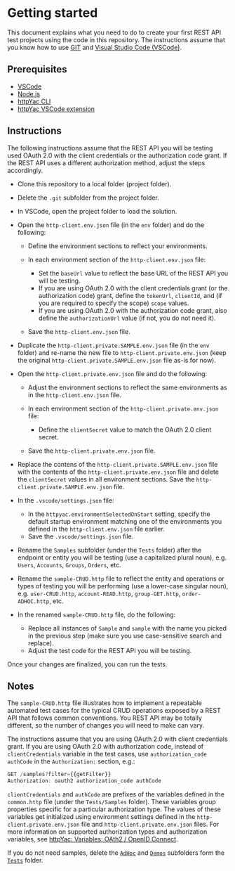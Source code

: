 # Getting started

This document explains what you need to do to create your first REST API test projects using the code in this repository. The instructions assume that you know how to use [GIT](https://git-scm.com/) and [Visual Studio Code (VSCode)](https://code.visualstudio.com/).

## Prerequisites

- [VSCode](https://code.visualstudio.com/)
- [Node.js](https://nodejs.org/)
- [httpYac CLI](https://httpyac.github.io/guide/installation_cli.html)
- [httpYac VSCode extension](https://httpyac.github.io/guide/installation_vscode.html)

## Instructions

The following instructions assume that the REST API you will be testing used OAuth 2.0 with the client credentials or the authorization code grant. If the REST API uses a different authorization method, adjust the steps accordingly.

- Clone this repository to a local folder (project folder).
- Delete the `.git` subfolder from the project folder.
- In VSCode, open the project folder to load the solution.
- Open the `http-client.env.json` file (in the `env` folder) and do the following:

  - Define the environment sections to reflect your environments.
  - In each environment section of the `http-client.env.json` file:

    - Set the `baseUrl` value to reflect the base URL of the REST API you will be testing.
    - If you are using OAuth 2.0 with the client credentials grant (or the authorization code) grant, define the `tokenUrl`, `clientId`, and (if you are required to specify the scope) `scope` values.
    - If you are using OAuth 2.0 with the authorization code grant, also define the `authorizationUrl` value (if not, you do not need it).

  - Save the `http-client.env.json` file.

- Duplicate the `http-client.private.SAMPLE.env.json` file (in the `env` folder) and re-name the new file to `http-client.private.env.json` (keep the original `http-client.private.SAMPLE.env.json` file as-is for now).
- Open the `http-client.private.env.json` file and do the following:

  - Adjust the environment sections to reflect the same environments as in the `http-client.env.json` file.
  - In each environment section of the `http-client.private.env.json` file:

    - Define the `clientSecret` value to match the OAuth 2.0 client secret.

  - Save the `http-client.private.env.json` file.

- Replace the contens of the `http-client.private.SAMPLE.env.json` file with the contents of the `http-client.private.env.json` file and delete the `clientSecret` values in all environment sections. Save the `http-client.private.SAMPLE.env.json` file.

- In the `.vscode/settings.json` file:

  - In the `httpyac.environmentSelectedOnStart` setting, specify the default startup environment matching one of the environments you defined in the `http-client.env.json` file earlier.
  - Save the `.vscode/settings.json` file.

- Rename the `Samples` subfolder (under the `Tests` folder) after the endpoint or entity you will be testing (use a capitalized plural noun), e.g. `Users`, `Accounts`, `Groups`, `Orders`, etc.
- Rename the `sample-CRUD.http` file to reflect the entity and operations or types of testing you will be performing (use a lower-case singular noun), e.g. `user-CRUD.http`, `account-READ.http`, `group-GET.http`, `order-ADHOC.http`, etc.
- In the renamed `sample-CRUD.http` file, do the following:

  - Replace all instances of `Sample` and `sample` with the name you picked in the previous step (make sure you use case-sensitive search and replace).
  - Adjust the test code for the REST API you will be testing.

Once your changes are finalized, you can run the tests.

## Notes

The `sample-CRUD.http` file illustrates how to implement a repeatable automated test cases for the typical CRUD operations exposed by a REST API that follows common conventions. You REST API may be totally different, so the number of changes you will need to make can vary.

The instructions assume that you are using OAuth 2.0 with client credentials grant. If you are using OAuth 2.0 with authorization code, instead of `clientCredentials` variable in the test cases, use `authorization_code authCode` in the `Authorization:` section, e.g.:

```js
GET /samples?filter={{getFilter}}
Authorization: oauth2 authorization_code authCode
```

`clientCredentials` and `authCode` are prefixes of the variables defined in the `common.http` file (under the `Tests/Samples` folder). These variables group properties specific for a particular authorization type. The values of these variables get initialized using environment settings defined in the `http-client.private.env.json` file and `http-client.private.env.json` files. For more information on supported authorization types and authorization variables, see [httpYac: Variables: OAth2 / OpenID Connect](https://httpyac.github.io/guide/variables.html#oauth2-openid-connect).

If you do not need samples, delete the [`AdHoc`](Tests/AdHoc/) and [`Demos`](Tests/Demos/) subfolders form the [`Tests`](/Tests/) folder.
